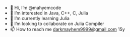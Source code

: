 - 👋 Hi, I’m @mahyemcode
- 👀 I’m interested in Java, C++, C, Julia
- 🌱 I’m currently learning Julia
- 💞️ I’m looking to collaborate on Julia Compiler
- 📫 How to reach me darkmayhem9999@gmail.com
15y

<!---
mahyemcode/mahyemcode is a ✨ special ✨ repository because its `README.md` (this file) appears on your GitHub profile.
You can click the Preview link to take a look at your changes.
--->
